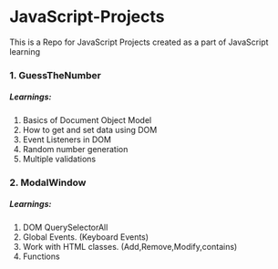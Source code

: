 # JavaScript-Projects

This is a Repo for JavaScript Projects created as a part of JavaScript learning

### 1. GuessTheNumber

##### Learnings:

1. Basics of Document Object Model
2. How to get and set data using DOM
3. Event Listeners in DOM
4. Random number generation
5. Multiple validations

### 2. ModalWindow

##### Learnings:

1. DOM QuerySelectorAll
2. Global Events. (Keyboard Events)
3. Work with HTML classes. (Add,Remove,Modify,contains)
4. Functions
